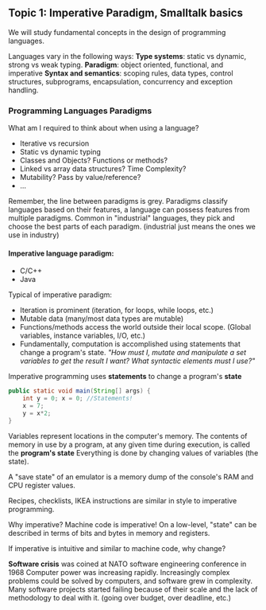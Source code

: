 ## Topic 1: Imperative Paradigm, Smalltalk basics

We will study fundamental concepts in the design of programming languages.

Languages vary in the following ways:
**Type systems**: static vs dynamic, strong vs weak typing.
**Paradigm**: object oriented, functional, and imperative
**Syntax and semantics**: scoping rules, data types, control structures, subprograms, encapsulation, concurrency and exception handling.


### Programming Languages Paradigms
What am I required to think about when using a language?
- Iterative vs recursion
- Static vs dynamic typing
- Classes and Objects? Functions or methods?
- Linked vs array data structures? Time Complexity?
- Mutability? Pass by value/reference?
- ...

Remember, the line between paradigms is grey.
Paradigms classify languages based on their features, a language can possess features from multiple paradigms.
Common in "industrial" languages, they pick and choose the best parts of each paradigm.
(industrial just means the ones we use in industry)

#### Imperative language paradigm: 
- C/C++
- Java

Typical of imperative paradigm:
- Iteration is prominent (iteration, for loops, while loops, etc.)
- Mutable data (many/most data types are mutable)
- Functions/methods access the world outside their local scope. (Global variables, instance variables, I/O, etc.)
- Fundamentally, computation is accomplished using statements that change a program's state. 
*"How must I, mutate and manipulate a set variables to get the result I want? What syntactic elements must I use?"*

Imperative programming uses **statements** to change a program's **state**
```java
public static void main(String[] args) {
	int y = 0; x = 0; //Statements!
	x = 7;
	y = x*2;
}
```
Variables represent locations in the computer's memory.
The contents of memory in use by a program, at any given time during execution, is called the **program's state**
Everything is done by changing values of variables (the state).

A "save state" of an emulator is a memory dump of the console's RAM and CPU register values.

Recipes, checklists, IKEA instructions are similar in style to imperative programming.

Why imperative?
Machine code is imperative! On a low-level, "state" can be described in terms of bits and bytes in memory and registers.

If imperative is intuitive and similar to machine code, why change?

**Software crisis** was coined at NATO software engineering conference in 1968
Computer power was increasing rapidly. Increasingly complex problems could be solved by computers, and software grew in complexity. 
Many software projects started failing because of their scale and the lack of methodology to deal with it. (going over budget, over deadline, etc.)